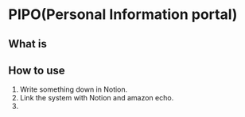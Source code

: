 # PIPO(Personal Information portal)

## What is

## How to use
1. Write something down in Notion.
2. Link the system with Notion and amazon echo.
3. 